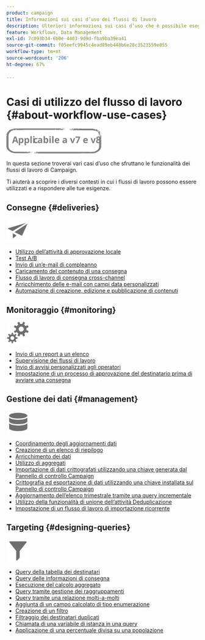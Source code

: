 ```yaml
---
product: campaign
title: Informazioni sui casi d’uso dei flussi di lavoro
description: Ulteriori informazioni sui casi d’uso che è possibile eseguire utilizzando i flussi di lavoro di Campaign Classic.
feature: Workflows, Data Management
exl-id: 7c093b34-6b0e-4403-9d9d-fba9ba39ea41
source-git-commit: f05eefc9945c4ead89eb448b6e28c3523559e055
workflow-type: tm+mt
source-wordcount: '206'
ht-degree: 67%

---
```


# Casi di utilizzo del flusso di lavoro {#about-workflow-use-cases}

![](../../assets/common.svg)

In questa sezione troverai vari casi d’uso che sfruttano le funzionalità dei flussi di lavoro di Campaign.

Ti aiuterà a scoprire i diversi contesti in cui i flussi di lavoro possono essere utilizzati e a rispondere alle tue esigenze.

## Consegne {#deliveries}

<img src="assets/do-not-localize/icon_send.svg" width="60px">

* [Utilizzo dell’attività di approvazione locale](using-the-local-approval-activity.md)
* [Test A/B](../../delivery/using/a-b-testing-use-case.md)
* [Invio di un’e-mail di compleanno](sending-a-birthday-email.md)
* [Caricamento del contenuto di una consegna](loading-delivery-content.md)
* [Flusso di lavoro di consegna cross-channel](cross-channel-delivery-workflow.md)
* [Arricchimento delle e-mail con campi data personalizzati](email-enrichment-with-custom-date-fields.md)
* [Automazione di creazione, edizione e pubblicazione di contenuti](../../delivery/using/automating-via-workflows.md#examples)

## Monitoraggio {#monitoring}

<img src="assets/do-not-localize/icon_monitoring.svg" width="60px">

* [Invio di un report a un elenco](sending-a-report-to-a-list.md)
* [Supervisione dei flussi di lavoro](supervising-workflows.md)
* [Invio di avvisi personalizzati agli operatori](sending-personalized-alerts-to-operators.md)
* [Impostazione di un processo di approvazione del destinatario prima di avviare una consegna](using-the-local-approval-activity.md)

## Gestione dei dati {#management}

<img src="assets/do-not-localize/icon_manage.svg" width="60px">

* [Coordinamento degli aggiornamenti dati](coordinating-data-updates.md)
* [Creazione di un elenco di riepilogo](creating-a-summary-list.md)
* [Arricchimento dei dati](enriching-data.md)
* [Utilizzo di aggregati](using-aggregates.md)
* [Importazione di dati crittografati utilizzando una chiave generata dal Pannello di controllo Campaign](../../platform/using/unzip-decrypt.md)
* [Crittografia ed esportazione di dati utilizzando una chiave installata sul Pannello di controllo Campaign](how-to-use-workflow-data.md#use-case-gpg-encrypt)
* [Aggiornamento dell’elenco trimestrale tramite una query incrementale](quarterly-list-update.md)
* [Utilizzo della funzionalità di unione dell’attività Deduplicazione](deduplication-merge.md)
* [Impostazione di un flusso di lavoro di importazione ricorrente](recurring-import-workflow.md)

## Targeting {#designing-queries}

<img src="assets/do-not-localize/icon_filter.svg" width="60px">

* [Query della tabella dei destinatari](querying-recipient-table.md)
* [Query delle informazioni di consegna](querying-delivery-information.md)
* [Esecuzione del calcolo aggregato](performing-aggregate-computing.md)
* [Query tramite gestione dei raggruppamenti](querying-using-grouping-management.md)
* [Query tramite una relazione molti-a-molti](querying-using-many-to-many-relationship.md)
* [Aggiunta di un campo calcolato di tipo enumerazione](adding-enumeration-type-calculated-field.md)
* [Creazione di un filtro](creating-a-filter.md)
* [Filtraggio dei destinatari duplicati](filtering-duplicated-recipients.md)
* [Chiamata di una variabile di istanza in una query](javascript-scripts-and-templates.md#calling-an-instance-variable-in-a-query)
* [Applicazione di una percentuale divisa su una popolazione](javascript-scripts-and-templates.md#example)
